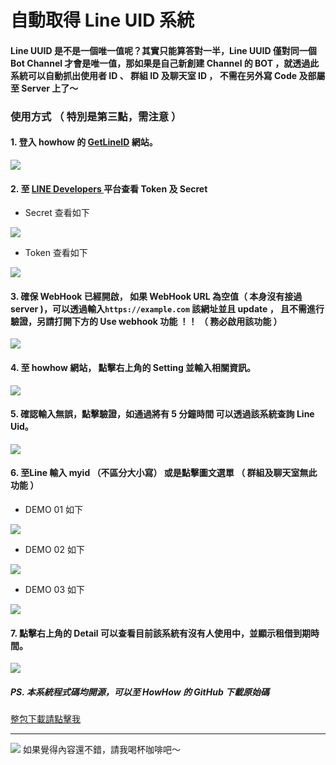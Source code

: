 # 自動取得 Line UID 系統


#### Line UUID 是不是一個唯一值呢？其實只能算答對一半，Line UUID 僅對同一個 Bot Channel 才會是唯一值，那如果是自己新創建 Channel 的 BOT ，就透過此系統可以自動抓出使用者 ID 、 群組 ID 及聊天室 ID ， 不需在另外寫 Code 及部屬至 Server 上了～

### 使用方式 （ 特別是第三點，需注意 ）

#### 1. 登入 howhow 的 [GetLineID](https://lineuid.howhow.tk) 網站。

![](https://i.imgur.com/nC3PkbE.png)


#### 2. 至 [ LINE Developers ](https://developers.line.biz/) 平台查看 Token 及 Secret


* Secret 查看如下

![](https://i.imgur.com/cvYE0b3.png)

* Token 查看如下

![](https://i.imgur.com/8aIxnD5.png)




#### 3. 確保 WebHook 已經開啟， 如果 WebHook URL 為空值（ 本身沒有接過 server )，可以透過輸入``` https://example.com ``` 該網址並且 update ， 且不需進行驗證，另請打開下方的 Use webhook 功能 ！！ （ 務必啟用該功能 ）


![](https://i.imgur.com/ygIAr40.png)



#### 4. 至 howhow 網站， 點擊右上角的 Setting 並輸入相關資訊。


![](https://i.imgur.com/0oRvv6M.png)

#### 5. 確認輸入無誤，點擊驗證，如通過將有 5 分鐘時間 可以透過該系統查詢 Line Uid。

![](https://i.imgur.com/CqiL2Cg.png)


#### 6. 至Line 輸入 myid （不區分大小寫） 或是點擊圖文選單 （ 群組及聊天室無此功能 ）

* DEMO 01 如下

![](https://i.imgur.com/YbRhb91.png)

* DEMO 02 如下

![](https://i.imgur.com/xNcsYln.png)

* DEMO 03 如下

![](https://i.imgur.com/mIjyzx3.png)


#### 7. 點擊右上角的 Detail 可以查看目前該系統有沒有人使用中，並顯示租借到期時間。

![](https://i.imgur.com/oKkOyPW.png)




##### PS. 本系統程式碼均開源，可以至 HowHow 的 GitHub 下載原始碼

[整包下載請點擊我](https://downgit.github.io/#/home?url=https://github.com/JeffWen0105/howhow/tree/main/Python/Line/getLineUid)


---



[![](https://i.imgur.com/sgdmN00.png)](https://buymeacoffee.com/jeffwen0105)
如果覺得內容還不錯，請我喝杯咖啡吧～